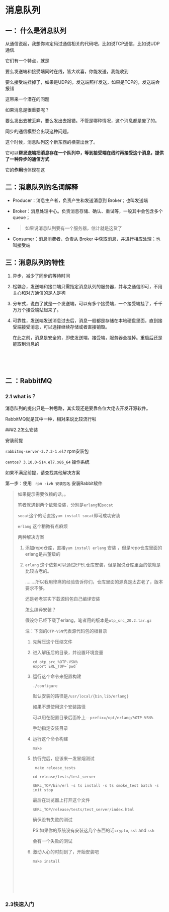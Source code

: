 # 消息队列

## 一： 什么是消息队列

从通信说起，我想你肯定码过通信相关的代码吧，比如说TCP通信，比如说UDP通信.

它们有一个特点，就是

要么发送端和接受端同时在线，皆大欢喜，你能发送，我能收到

要么接受端挂掉了，如果是UDP的，发送端照样发送，如果是TCP的，发送端会报错

这带来一个潜在的问题

如果消息是很重要呢？

要么发出去被丢弃，要么发出去报错。不管是哪种情况，这个消息都是废了的。

同步的通信模型会出现这种问题。

这个时候，消息队列这个新东西的横空出世了。

它可以**帮发送端把消息存在一个队列中，等到接受端在线时再接受这个消息，提供了一种异步的通信方式**

它的**作用**也体现在这

## 二：消息队列的名词解释

- Producer：消息生产者，负责产生和发送消息到 Broker；也叫发送端

- Broker：消息处理中心。负责消息存储、确认、重试等，一般其中会包含多个 queue；

- > 如果说消息队列要有一个服务器，估计就是这货了

- Consumer：消息消费者，负责从 Broker 中获取消息，并进行相应处理；也叫接受端

## 三：消息队列的特性

1. 异步，减少了同步的等待时间

2. 松耦合，发送端和接口端只需指定消息队列的服务器，并与之通信即可，不用关心和对方通信的是人是狗

3. 分布式，说白了就是一个发送端，可以有多个接受端，一个接受端挂了，千千万万个接受端站起来了。

4. 可靠性，发送端发送消息过去后，消息一般都是存储在本地硬盘里面，直到接受端接受消息，可以选择继续存储或者直接销毁。

   在此之前，消息是安全的，即使发送端，接受端，服务器全挂掉。重启后还是能取到消息的

   ​

   ​



## 二 ：RabbitMQ

### 2.1 what is？

消息队列的提出只是一种思路，其实现还是要靠各位大佬去开发开源软件。

RabbitMQ就是其中一种，相对来说比较流行啦

###2.2怎么安装

安装前提

`rabbitmq-server-3.7.3-1.el7` rpm安装包

`centos7 3.10.0-514.el7.x86_64` 操作系统

如果不满足前提，请查找其他解决方案

第一步：使用 ` rpm -ivh 安装包名` 安装Rabbit软件

> 如果提示需要依赖的话。。
>
> 笔者就遇到两个依赖没装，分别是`erlang`和`socat`
>
> `socat`这个的话直接`yum install socat`即可成功安装
>
> `erlang` 这个稍微有点麻烦
>
> 两种解决方案
>
> 1. 添加repo仓库，直接`yum install erlang`  安装 ，但是repo仓库里面的erlang是古董级的
>
> 2. `erlang` 这个依赖可以通过EPEL仓库安装，但是据说仓库里面的依赖是比较古老的。
>
>    ........所以我用惨痛的经验告诉你们，仓库里面的源真是太古老了，版本要求不够。
>
>    还是老老实实下载源码包自己编译安装
>
>    怎么编译安装？
>
>    假设你已经下载了erlang，笔者用的版本是`otp_src_20.2.tar.gz`
>
>    注：下面的`OTP-VSN`代表源代码包的根目录
>
>    1. 先解压这个压缩文件
>
>    2. 进入解压后的目录，并设置环境变量
>
>       ```
>       cd otp_src_%OTP-VSN%
>       export ERL_TOP=`pwd`
>       ```
>
>    3. 运行这个命令来配置构建
>
>       `./configure`
>
>       默认安装的路径是`/usr/local/{bin,lib/erlang}`
>
>       如果不想使用这个安装路径
>
>       可以用在配置目录后面补上`--prefix=/opt/erlang/%OTP-VSN%`
>
>       手动指定安装目录
>
>    4. 运行这个命令构建
>
>       `make`
>
>    5. 执行完后，应该来一发冒烟测试
>
>       ` make release_tests`
>
>       `cd release/tests/test_server`
>
>       `$ERL_TOP/bin/erl -s ts install -s ts smoke_test batch -s init stop`
>
>       最后在浏览器上打开这个文件
>
>       `$ERL_TOP/release/tests/test_server/index.html`
>
>       确保没有失败的测试
>
>       PS:如果你的系统没有安装这几个东西的话`crypto`, `ssl` and `ssh`
>
>       会有一个失败的测试
>
>    6. 激动人心的时刻到了，开始安装吧
>
>       `make install`
>
>       ​
>
>       ​
>
>    ​







### 2.3快速入门



